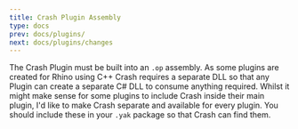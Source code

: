 ```yaml
---
title: Crash Plugin Assembly
type: docs
prev: docs/plugins/
next: docs/plugins/changes
---
```


The Crash Plugin must be built into an `.op` assembly. As some plugins are created for Rhino using C++ Crash requires a separate DLL so that any Plugin can create a separate C# DLL to consume anything required. Whilst it might make sense for some plugins to include Crash inside their main plugin, I'd like to make Crash separate and available for every plugin. You should include these in your `.yak` package so that Crash can find them.
